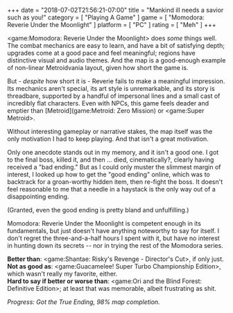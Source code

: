 +++
date = "2018-07-02T21:56:21-07:00"
title = "Mankind ill needs a savior such as you!"
category = [ "Playing A Game" ]
game = [ "Momodora: Reverie Under the Moonlight" ]
platform = [ "PC" ]
rating = [ "Meh" ]
+++

<game:Momodora: Reverie Under the Moonlight> does <i>some</i> things well.  The combat mechanics are easy to learn, and have a bit of satisfying depth; upgrades come at a good pace and feel meaningful; regions have distinctive visual and audio themes.  And the map is a good-enough example of non-linear Metroidvania layout, given how short the game is.

But - <i>despite</i> how short it is - Reverie fails to make a meaningful impression.  Its mechanics aren't special, its art style is unremarkable, and its story is threadbare, supported by a handful of impersonal lines and a small cast of incredibly flat characters.  Even with NPCs, this game feels deader and emptier than [Metroid](game:Metroid: Zero Mission) or <game:Super Metroid>.

Without interesting gameplay or narrative stakes, the map itself was the only motivation I had to keep playing.  And that isn't a great motivation.

Only one anecdote stands out in my memory, and it isn't a good one.  I got to the final boss, killed it, and then ... died, cinematically?, clearly having received a "bad ending."  But as I could only muster the slimmest margin of interest, I looked up how to get the "good ending" online, which was to backtrack for a groan-worthy hidden item, then re-fight the boss.  It doesn't feel reasonable to me that a needle in a haystack is the only way out of a disappointing ending.

(Granted, even the good ending is pretty bland and unfulfilling.)

Momodora: Reverie Under the Moonlight is competent enough in its fundamentals, but just doesn't have anything noteworthy to say for itself.  I don't regret the three-and-a-half hours I spent with it, but have no interest in hunting down its secrets -- nor in trying the rest of the Momodora series.

<b>Better than</b>: <game:Shantae: Risky's Revenge - Director's Cut>, if only just.  
<b>Not as good as</b>: <game:Guacamelee! Super Turbo Championship Edition>, which wasn't really my favorite, either.  
<b>Hard to say if better or worse than</b>: <game:Ori and the Blind Forest: Definitive Edition>; at least that was memorable, albeit frustrating as shit.

<i>Progress: Got the True Ending, 98% map completion.</i>

